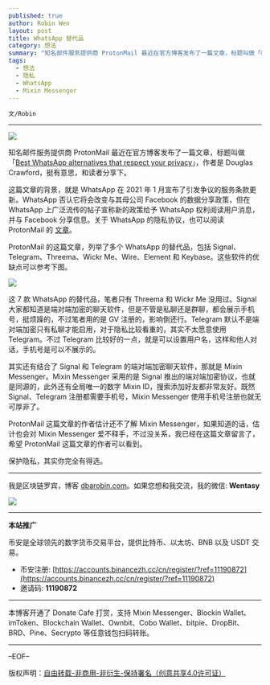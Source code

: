 ```yaml
---
published: true
author: Robin Wen
layout: post
title: WhatsApp 替代品
category: 想法
summary: "知名邮件服务提供商 ProtonMail 最近在官方博客发布了一篇文章，标题叫做「Best WhatsApp alternatives that respect your privacy」，作者是 Douglas Crawford，挺有意思，和读者分享下。ProtonMail 的这篇文章估计还不了解 Mixin Messenger，如果知道的话，估计也会对 Mixin Messenger 爱不释手，不过没关系，我已经在这篇文章留言了，希望 ProtonMail 这篇文章的作者可以看到。保护隐私，其实你完全有得选。"
tags:
  - 想法
  - 隐私
  - WhatsApp
  - Mixin Messenger
---
```


`文/Robin`

***

![](https://cdn.dbarobin.com/s73r0gt.png)

知名邮件服务提供商 ProtonMail 最近在官方博客发布了一篇文章，标题叫做「[Best WhatsApp alternatives that respect your privacy](https://protonmail.com/blog/whatsapp-alternatives/)」，作者是 Douglas Crawford，挺有意思，和读者分享下。

这篇文章的背景，就是 WhatsApp 在 2021 年 1 月宣布了引发争议的服务条款更新。WhatsApp 否认它将会改变与其母公司 Facebook 的数据分享政策，但在 WhatsApp 上广泛流传的帖子宣称新的政策给予 WhatsApp 权利阅读用户消息，并与 Facebook 分享信息。关于 WhatsApp 的隐私协议，也可以阅读 ProtonMail 的 [文章](https://protonmail.com/blog/whatsapp-new-privacy-policy/)。

ProtonMail 的这篇文章，列举了多个 WhatsApp 的替代品，包括 Signal、Telegram、Threema、Wickr Me、Wire、Element 和 Keybase。这些软件的优缺点可以参考下图。

![](https://cdn.dbarobin.com/co5qjmh.png)

这 7 款 WhatsApp 的替代品，笔者只有 Threema 和 Wickr Me 没用过。Signal 大家都知道是端对端加密的聊天软件，但是不管是私聊还是群聊，都会展示手机号，挺烦躁的，不过笔者用的是 GV 注册的，影响倒还行。Telegram 默认不是端对端加密只有私聊才能启用，对于隐私比较看重的，其实不太愿意使用 Telegram。不过 Telegram 比较好的一点，就是可以设置用户名，这样和他人对话，手机号是可以不展示的。

其实还有结合了 Signal 和 Telegram 的端对端加密聊天软件，那就是 Mixin Messenger。Mixin Messenger 采用的是 Signal 推出的端对端加密协议，也就是同源的，此外还有全局唯一的数字 Mixin ID，搜索添加好友都非常友好。既然 Signal、Telegram 注册都需要手机号，Mixin Messenger 使用手机号注册也就无可厚非了。

ProtonMail 这篇文章的作者估计还不了解 Mixin Messenger，如果知道的话，估计也会对 Mixin Messenger 爱不释手，不过没关系，我已经在这篇文章留言了，希望 ProtonMail 这篇文章的作者可以看到。

保护隐私，其实你完全有得选。

***

我是区块链罗宾，博客 [dbarobin.com](https://dbarobin.com/)。如果您想和我交流，我的微信: **Wentasy**

![](https://cdn.dbarobin.com/v4yywe2.png)

***

**本站推广**

币安是全球领先的数字货币交易平台，提供比特币、以太坊、BNB 以及 USDT 交易。

* 币安注册: [https://accounts.binancezh.cc/cn/register/?ref=11190872](https://accounts.binancezh.cc/cn/register/?ref=11190872)
* 邀请码: **11190872**

***

本博客开通了 Donate Cafe 打赏，支持 Mixin Messenger、Blockin Wallet、imToken、Blockchain Wallet、Ownbit、Cobo Wallet、bitpie、DropBit、BRD、Pine、Secrypto 等任意钱包扫码转账。

<center>
    <div class="--donate-button"
         data-button-id="f8b9df0d-af9a-460d-8258-d3f435445075"
    ></div>
</center>

***

–EOF–

版权声明：[自由转载-非商用-非衍生-保持署名（创意共享4.0许可证）](http://creativecommons.org/licenses/by-nc-nd/4.0/deed.zh)